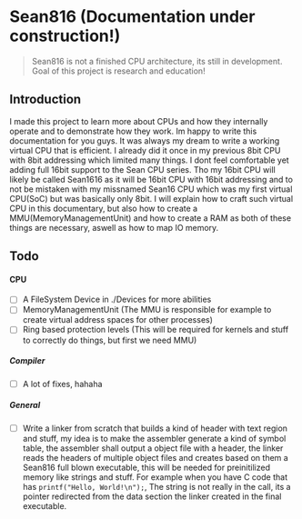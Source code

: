 # Sean816 (Documentation under construction!)

> Sean816 is not a finished CPU architecture, its still in development. Goal of this project is research and education!

## Introduction

I made this project to learn more about CPUs and how they internally operate and to demonstrate how they work. Im happy to write this documentation for you guys. It was always my dream to write a working virtual CPU that is efficient. I already did it once in my previous 8bit CPU with 8bit addressing which limited many things. I dont feel comfortable yet adding full 16bit support to the Sean CPU series. Tho my 16bit CPU will likely be called Sean1616 as it will be 16bit CPU with 16bit addressing and to not be mistaken with my missnamed Sean16 CPU which was my first virtual CPU(SoC) but was basically only 8bit. I will explain how to craft such virtual CPU in this documentary, but also how to create a MMU(MemoryManagementUnit) and how to create a RAM as both of these things are necessary, aswell as how to map IO memory.

## Todo

#### CPU

- [ ] A FileSystem Device in ./Devices for more abilities
- [ ] MemoryManagementUnit (The MMU is responsible for example to create virtual address spaces for other processes)
- [ ] Ring based protection levels (This will be required for kernels and stuff to correctly do things, but first we need MMU)

##### Compiler

- [ ] A lot of fixes, hahaha

##### General

- [ ] Write a linker from scratch that builds a kind of header with text region and stuff, my idea is to make the assembler generate a kind of symbol table, the assembler shall output a object file with a header, the linker reads the headers of multiple object files and creates based on them a Sean816 full blown executable, this will be needed for preinitilized memory like strings and stuff. For example when you have C code that has `printf("Hello, World!\n");`, The string is not really in the call, its a pointer redirected from the data section the linker created in the final executable.
